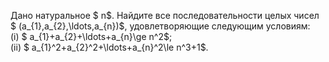 Дано натуральное $ n$. Найдите все последовательности целых чисел $ (a_{1},a_{2},\ldots,a_{n})$, удовлетворяющие следующим условиям:
<br> (i) $ a_{1}+a_{2}+\ldots+a_{n}\ge n^2$;
<br> (ii) $ a_{1}^2+a_{2}^2+\ldots+a_{n}^2\le n^3+1$.